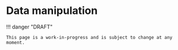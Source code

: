 # Data manipulation

!!! danger "DRAFT"

    This page is a work-in-progress and is subject to change at any moment.
